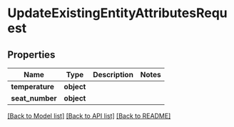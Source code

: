 # UpdateExistingEntityAttributesRequest

## Properties
Name | Type | Description | Notes
------------ | ------------- | ------------- | -------------
**temperature** | **object** |  | 
**seat_number** | **object** |  | 

[[Back to Model list]](../README.md#documentation-for-models) [[Back to API list]](../README.md#documentation-for-api-endpoints) [[Back to README]](../README.md)



